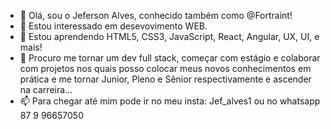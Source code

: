 - 👋 Olá, sou o Jeferson Alves, conhecido também como @Fortraint!
- 👀 Estou interessado em desevovimento WEB.
- 🌱 Estou aprendendo HTML5, CSS3, JavaScript, React, Angular, UX, UI, e mais!
- 💞️ Procuro me tornar um dev full stack, começar com estágio e colaborar com projetos nos quais posso colocar meus novos conhecimentos em prática e me tornar Junior, Pleno e Sênior respectivamente e ascender na carreira...
- 📫 Para chegar até mim pode ir no meu insta: Jef_alves1 ou no whatsapp 87 9 96657050

<!---
Fortraint/Fortraint is a ✨ special ✨ repository because its `README.md` (this file) appears on your GitHub profile.
You can click the Preview link to take a look at your changes.
--->
